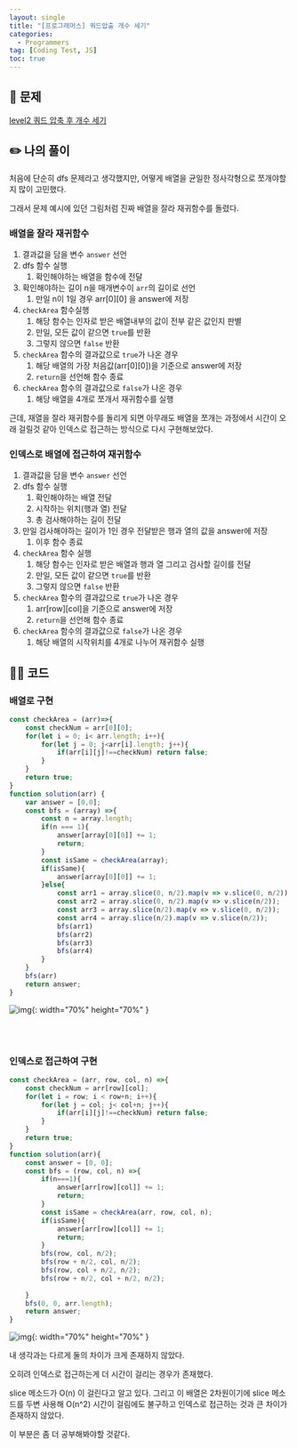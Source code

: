 ```yaml
---
layout: single
title: "[프로그래머스] 쿼드압출 개수 세기"
categories:
  - Programmers
tag: [Coding Test, JS]
toc: true
---
```


## 📖 문제

[level2 쿼드 압축 후 개수 세기](https://school.programmers.co.kr/learn/courses/30/lessons/68936)

## ✏️ 나의 풀이

처음에 단순히 dfs 문제라고 생각했지만, 어떻게 배열을 균일한 정사각형으로 쪼개야할지 많이 고민했다.

그래서 문제 예시에 있던 그림처럼 진짜 배열을 잘라 재귀함수를 돌렸다.

### 배열을 잘라 재귀함수
1. 결과값을 담을 변수 `answer` 선언
1. dfs 함수 실행
    1. 확인해야하는 배열을 함수에 전달
1. 확인해야하는 길이 n을 매개변수이 `arr`의 길이로 선언
    1. 만일 n이 1일 경우 arr[0][0] 을 answer에 저장
1. `checkArea` 함수실행
    1. 해당 함수는 인자로 받은 배열내부의 값이 전부 같은 값인지 판별
    1. 만일, 모든 값이 같으면 `true`를 반환
    1. 그렇지 않으면 `false` 반환
1. `checkArea` 함수의 결과값으로 `true`가 나온 경우
    1. 해당 배열의 가장 처음값(arr[0][0])을 기준으로 answer에 저장
    1. `return`을 선언해 함수 종료
1. `checkArea` 함수의 결과값으로 `false`가 나온 경우
    1. 해당 배열을 4개로 쪼개서 재귀함수를 실행

근데, 재열을 잘라 재귀함수를 돌리게 되면 아무래도 배열을 쪼개는 과정에서 시간이 오래 걸릴것 같아 인덱스로 접근하는 방식으로 다시 구현해보았다.

### 인덱스로 배열에 접근하여 재귀함수
1. 결과값을 담을 변수 `answer` 선언
1. dfs 함수 실행
    1. 확인해야하는 배열 전달
    1. 시작하는 위치(행과 열) 전달
    1. 총 검사해야하는 길이 전달
1. 만일 검사해야하는 길이가 1인 경우 전달받은 행과 열의 값을 answer에 저장
    1. 이후 함수 종료
1. `checkArea` 함수 실행
    1. 해당 함수는 인자로 받은 배열과 행과 열 그리고 검사할 길이를 전달
    1. 만일, 모든 값이 같으면 `true`를 반환
    1. 그렇지 않으면 `false` 반환
1. `checkArea` 함수의 결과값으로 `true`가 나온 경우
    1. arr[row][col]을 기준으로 answer에 저장
    1. `return`을 선언해 함수 종료
1. `checkArea` 함수의 결과값으로 `false`가 나온 경우
    1. 해당 배열의 시작위치를 4개로 나누어 재귀함수 실행


## 👩‍💻 코드

### 배열로 구현
```javascript
const checkArea = (arr)=>{
    const checkNum = arr[0][0];
    for(let i = 0; i< arr.length; i++){
        for(let j = 0; j<arr[i].length; j++){
            if(arr[i][j]!==checkNum) return false;
        }
    }
    return true;
}
function solution(arr) {
    var answer = [0,0];
    const bfs = (array) =>{
        const n = array.length;
        if(n === 1){
            answer[array[0][0]] += 1;
            return;
        }
        const isSame = checkArea(array);
        if(isSame){
            answer[array[0][0]] += 1;
        }else{
            const arr1 = array.slice(0, n/2).map(v => v.slice(0, n/2));
            const arr2 = array.slice(0, n/2).map(v => v.slice(n/2));
            const arr3 = array.slice(n/2).map(v => v.slice(0, n/2));
            const arr4 = array.slice(n/2).map(v => v.slice(n/2));
            bfs(arr1)
            bfs(arr2)
            bfs(arr3)
            bfs(arr4)
        }
    }
    bfs(arr)
    return answer;
}

```
![img](https://github.com/han0224/logo-color/assets/70616579/1e2feb1d-9042-4c4b-acef-244d75e7c8ae){: width="70%" height="70%" }

<br/>
<br/>

### 인덱스로 접근하여 구현
```javascript
const checkArea = (arr, row, col, n) =>{
    const checkNum = arr[row][col];
    for(let i = row; i < row+n; i++){
        for(let j = col; j< col+n; j++){
            if(arr[i][j]!==checkNum) return false;
        }
    }
    return true;
}
function solution(arr){
    const answer = [0, 0];
    const bfs = (row, col, n) =>{
        if(n===1){
            answer[arr[row][col]] += 1;
            return;
        }
        const isSame = checkArea(arr, row, col, n);
        if(isSame){
            answer[arr[row][col]] += 1;
            return;
        }
        bfs(row, col, n/2);
        bfs(row + n/2, col, n/2);
        bfs(row, col + n/2, n/2);
        bfs(row + n/2, col + n/2, n/2);
       
    }
    bfs(0, 0, arr.length);
    return answer;
}
```

![img](https://github.com/han0224/logo-color/assets/70616579/d3702113-4365-4cd9-80f6-a18e2372878b){: width="70%" height="70%" }

내 생각과는 다르게 둘의 차이가 크게 존재하지 않았다.

오히려 인덱스로 접근하는게 더 시간이 걸리는 경우가 존재했다.

slice 메소드가 O(n) 이 걸린다고 알고 있다. 그리고 이 배열은 2차원이기에 slice 메소드를 두변 사용해 O(n^2) 시간이 걸림에도 불구하고 인덱스로 접근하는 것과 큰 차이가 존재하지 않았다.

이 부분은 좀 더 공부해봐야할 것같다.